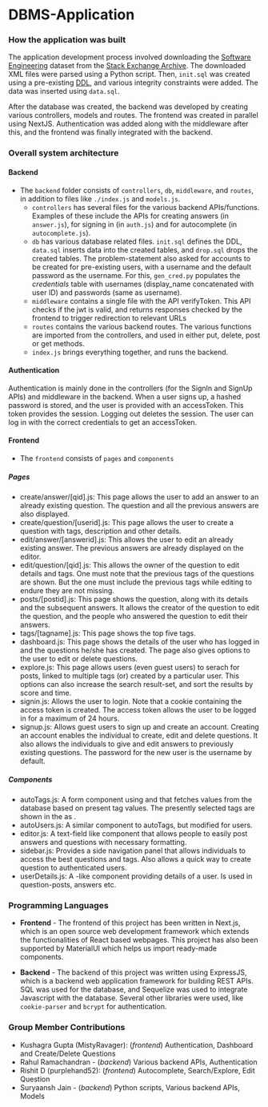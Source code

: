 # DBMS-Application
### How the application was built
The application development process involved downloading the [Software Engineering](https://ia800107.us.archive.org/view_archive.php?archive=/27/items/stackexchange/softwareengineering.stackexchange.com.7z) dataset from the [Stack Exchange Archive](https://archive.org/download/stackexchange). The downloaded XML files were parsed using a Python script. Then, `init.sql` was created using a pre-existing [DDL](https://github.com/SkobelevIgor/stackexchange-xml-converter/tree/main/schema_example), and various integrity constraints were added. The data was inserted using `data.sql`.

After the database was created, the backend was developed by creating various controllers, models and routes. The frontend was created in parallel using NextJS. Authentication was added along with the middleware after this, and the frontend was finally integrated with the backend.

### Overall system architecture

#### Backend

- The `backend` folder consists of `controllers`, `db`, `middleware`, and `routes`, in addition to files like `./index.js` and `models.js`.
    - `controllers` has several files for the various backend APIs/functions. Examples of these include the APIs for creating answers (in `answer.js`), for signing in (in `auth.js`) and for autocomplete (in `autocomplete.js`).
    -  `db` has various database related files. `init.sql` defines the DDL, `data.sql` inserts data into the created tables, and `drop.sql` drops the created tables. The problem-statement also asked for accounts to be created for pre-existing users, with a username and the default password as the username. For this, `gen_cred.py` populates the *credentials* table with usernames (display_name concatenated with user ID) and passwords (same as username).
    - `middleware` contains a single file with the API verifyToken. This API checks if the jwt is valid, and returns responses checked by the frontend to trigger redirection to relevant URLs
    - `routes` contains the various backend routes. The various functions are imported from the controllers, and used in either put, delete, post or get methods.
    - `index.js` brings everything together, and runs the backend.


#### Authentication
Authentication is mainly done in the controllers (for the SignIn and SignUp APIs) and middleware in the backend. When a user signs up, a hashed password is stored, and the user is provided with an accessToken. This token provides the session. Logging out deletes the session. The user can log in with the correct credentials to get an accessToken.

#### Frontend

- The `frontend` consists of `pages` and `components`

##### Pages

- create/answer/[qid].js: This page allows the user to add an answer to an already existing question. The question and all the previous answers are also displayed.
- create/question/[userid].js: This page allows the user to create a question with tags, description and other details.
- edit/answer/[answerid].js: This allows the user to edit an already existing answer. The previous answers are already displayed on the editor.
- edit/question/[qid].js: This allows the owner of the question to edit details and tags. One must note that the previous tags of the questions are shown. But the one must include the previous tags while editing to endure they are not missing.
- posts/[postid].js: This page shows the question, along with its details and the subsequent answers. It allows the creator of the question to edit the question, and the people who answered the question to edit their answers.
- tags/[tagname].js: This page shows the top five tags.
- dashboard.js: This page shows the details of the user who has logged in and the questions he/she has created. The page also gives options to the user to edit or delete questions.
- explore.js: This page allows users (even guest users) to serach for posts, linked to multiple tags (or) created by a particular user. This options can also increase the search result-set, and sort the results by score and time.
- signin.js: Allows the user to login. Note that a cookie containing the access token is created. The access token allows the user to be logged  in for a maximum of 24 hours.
- signup.js: Allows guest users to sign up and create an account. Creating an account enables the individual to create, edit and delete questions. It also allows the individuals to give and edit answers to previously existing questions. The password for the new user is the username by default.

##### Components

- autoTags.js: A form component using <Autocomplete> and <Controller> that fetches values from the database based on present tag values. The presently selected tags are shown in the <TextField> as <Chips>.
- autoUsers.js: A similar component to autoTags, but modified for users.
- editor.js: A text-field like component that allows people to easily post answers and questions with necessary formatting.
- sidebar.js: Provides a side navigation panel that allows individuals to access the best questions and tags. Also allows a quick way to create question to authenticated users.
- userDetails.js: A <Card>-like component providing details of a user. Is used in question-posts, answers etc.


### Programming Languages

- **Frontend** - The frontend of this project has been written in Next.js, which is an open source web development framework which extends the functionalities of React based webpages. This project has also been supported by MaterialUI which helps us import ready-made components.

- **Backend** - The backend of this project was written using ExpressJS, which is a backend web application framework for building REST APIs. SQL was used for the database, and Sequelize was used to integrate Javascript with the database. Several other libraries were used, like `cookie-parser` and `bcrypt` for authentication.

### Group Member Contributions
- Kushagra Gupta (MistyRavager): (*frontend*) Authentication, Dashboard and Create/Delete Questions 
- Rahul Ramachandran - (*backend*) Various backend APIs, Authentication
- Rishit D (purplehand52): (*frontend*) Autocomplete, Search/Explore, Edit Question
- Suryaansh Jain - (*backend*) Python scripts, Various backend APIs, Models
